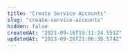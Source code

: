 ```yaml
---
title: "Create Service Accounts"
slug: "create-service-accounts"
hidden: false
createdAt: "2021-09-16T19:11:24.551Z"
updatedAt: "2023-09-26T21:06:38.574Z"
---
```

